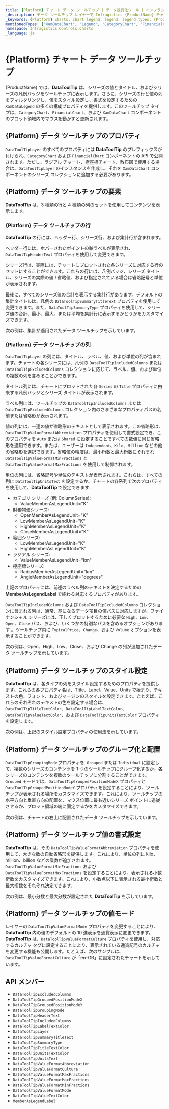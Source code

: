 ```yaml
---
title: {Platform} チャート データ ツールチップ | データ視覚化ツール | インフラジスティックス
_description: データ ツールチップ レイヤーで Infragistics {ProductName} チャートを使用してください!
_keywords: {Platform} charts, chart legend, legend, legend types, {ProductName}, Infragistics, {Platform} チャート, チャート凡例, 凡例, 凡例タイプ, インフラジスティックス
mentionedTypes: ["XamDataChart", "Legend", "CategoryChart", "FinancialChart", "XamDataLegend", "DataToolTipLayer"]
namespace: Infragistics.Controls.Charts
_language: ja
---
```


# {Platform} チャート データ ツールチップ

{ProductName} では、**DataToolTip** は、シリーズの値とタイトル、およびシリーズの凡例バッジをツールチップに表示します。さらに、シリーズの行と値の列をフィルタリングし、値をスタイル設定し、書式を設定するための `XamDataLegend` の多くの構成プロパティを提供します。このツールチップ タイプは、`CategoryChart`、`FinancialChart`、および `XamDataChart` コンポーネントのプロット領域内でマウスを動かすと更新されます。

## {Platform} データ ツールチップのプロパティ

`DataToolTipLayer` のすべてのプロパティには **DataToolTip** のプレフィックスが付けられ、`CategoryChart` および `FinancialChart` コンポーネントの API で公開されます。ただし、ラジアル チャート、極座標チャート、散布図で使用する場合は、`DataToolTipLayer` のインスタンスを作成し、それを `XamDataChart` コンポーネントのシリーズ コレクションに追加する必要があります。

## {Platform} データ ツールチップの要素

**DataToolTip** は、3 種類の行と 4 種類の列のセットを使用してコンテンツを表示します。

### {Platform} データ ツールチップの行

**DataToolTip** の行には、ヘッダー行、シリーズ行、および集計行が含まれます。

ヘッダー行には、ホバーされたポイントの軸ラベルが表示され、`DataToolTipHeaderText` プロパティを使用して変更できます。

シリーズ行は、実際には、チャートにプロットされた各シリーズに対応する行のセットにすることができます。これらの行には、凡例バッジ、シリーズ タイトル、シリーズの実際の値 / 省略値、および指定されている場合は省略記号と単位が表示されます。

最後に、すべてのシリーズ値の合計を表示する集計行があります。デフォルトの集計タイトルは、凡例の `DataToolTipSummaryTitleText` プロパティを使用して変更できます。また、`DataToolTipSummaryType` プロパティを使用して、シリーズ値の合計、最小、最大、または平均を集計行に表示するかどうかをカスタマイズできます。

次の例は、集計が適用されたデータ ツールチップを示しています。

<code-view style="height: 450px"
           data-demos-base-url="{environment:dvDemosBaseUrl}"
           iframe-src="{environment:dvDemosBaseUrl}/charts/category-chart-data-tooltip"
           alt="{Platform} カテゴリ チャート データ ツールチップの例"
           github-src="charts/category-chart/data-tooltip">
</code-view>

### {Platform} データ ツールチップの列

`DataToolTipLayer` の列には、タイトル、ラベル、値、および単位の列が含まれます。チャートの各シリーズには、凡例の `DataToolTipIncludedColumns` または `DataToolTipExcludedColumns` コレクションに応じて、ラベル、値、および単位の複数の列を含めることができます。

タイトル列には、チャートにプロットされた各 `Series` の `Title` プロパティに由来する凡例バッジとシリーズ タイトルが表示されます。

ラベル列には、ツールチップの `DataToolTipIncludedColumns` または `DataToolTipExcludedColumns` コレクション内のさまざまなプロパティパスの名前または省略形が表示されます。

値の列には、一連の値が省略形のテキストとして表示されます。この省略形は、`DataToolTipValueFormatAbbreviation` プロパティを使用して書式設定でき、このプロパティを `Auto` または `Shared` に設定することですべての数値に同じ省略形を適用できます。または、ユーザーは `Independent`、`Kilo`、`Million` などの他の省略形を選択できます。省略値の精度は、最小桁数と最大桁数にそれぞれ `DataToolTipValueFormatMinFractions` と `DataToolTipValueFormatMaxFractions` を使用して制御されます。

単位の列には、省略記号や単位のテキストが表示されます。これらは、すべての列に `DataToolTipUnitsText` を設定するか、チャートの各系列で次のプロパティを使用して、**DataToolTip** で設定できます:

- カテゴリ シリーズ (例: ColumnSeries):
    - ValueMemberAsLegendUnit="K"
- 財務物価シリーズ:
    - OpenMemberAsLegendUnit="K"
    - LowMemberAsLegendUnit="K"
    - HighMemberAsLegendUnit="K"
    - CloseMemberAsLegendUnit="K"
- 範囲シリーズ:
    - LowMemberAsLegendUnit="K"
    - HighMemberAsLegendUnit="K"
- ラジアル シリーズ:
    - ValueMemberAsLegendUnit="km"
- 極座標シリーズ:
    - RadiusMemberAsLegendUnit="km"
    - AngleMemberAsLegendUnit="degrees"

上記のプロパティには、前述のラベル列のテキストを決定するための **MemberAsLegendLabel** で終わる対応するプロパティがあります。

`DataToolTipIncludedColumns` および `DataToolTipExcludedColumns` コレクションに含まれる列は、通常、基になるデータ項目の値パスに対応しますが、ファイナンシャル シリーズには、正しくプロットするために必要な `High`、`Low`、`Open`、`Close` パス、および、いくつかの特別なパスを含めるオプションがあります 。ツールチップ内に `TypicalPrice`、`Change`、および `Volume` オプションを表示することができます。

次の例は、Open、High、Low、Close、および Change の列が追加されたデータ ツールチップを示しています。

<code-view style="height: 450px"
           data-demos-base-url="{environment:dvDemosBaseUrl}"
           iframe-src="{environment:dvDemosBaseUrl}/charts/financial-chart-data-tooltip"
           alt="{Platform} ファイナンシャル チャート データ ツールチップの例"
           github-src="charts/financial-chart/data-tooltip">
</code-view>

## {Platform} データ ツールチップのスタイル設定

**DataToolTip** は、各タイプの列をスタイル設定するためのプロパティを提供します。これらの各プロパティ名は、Title、Label、Value、Units で始まり、テキストの色、フォント、およびマージンのスタイルを設定できます。たとえば、これらのそれぞれのテキストの色を設定する場合は、`DataToolTipTitleTextColor`、`DataToolTipLabelTextColor`、`DataToolTipValueTextColor`、および `DataToolTipUnitsTextColor` プロパティを設定します。

次の例は、上記のスタイル設定プロパティの使用法を示しています。

<code-view style="height: 450px"
           data-demos-base-url="{environment:dvDemosBaseUrl}"
           iframe-src="{environment:dvDemosBaseUrl}/charts/financial-chart-data-tooltip-styling-props"
           alt="{Platform} ファイナンシャル チャート データ ツールチップのスタイル設定"
           github-src="charts/financial-chart/data-tooltip-styling-props">
</code-view>

## {Platform} データ ツールチップのグループ化と配置

`DataToolTipGroupingMode` プロパティを` Grouped` または `Individual` に設定して、複数のシリーズのコンテンツを 1 つのツールチップにグループ化するか、各シリーズのコンテンツを複数のツールチップに分割することができます。`Grouped` モードでは、`DataToolTipGroupedPositionModeX` プロパティと `DataToolTipGroupedPositionModeY` プロパティを設定することにより、ツールチップが表示される場所をカスタマイズできます。これにより、ツールチップの水平方向と垂直方向の配置を、マウス位置に最も近いシリーズ ポイントに追従させるか、プロット領域の端に固定するかをカスタマイズできます。

次の例は、チャートの右上に配置されたデータ ツールチップを示しています。

<code-view style="height: 450px"
           data-demos-base-url="{environment:dvDemosBaseUrl}"
           iframe-src="{environment:dvDemosBaseUrl}/charts/category-chart-data-tooltip-positioning"
           alt="{Platform} カテゴリ チャート データツールチップの配置の例"
           github-src="charts/category-chart/data-tooltip-positioning">
</code-view>

## {Platform} データ ツールチップ値の書式設定

**DataToolTip** は、その `DataToolTipValueFormatAbbreviation` プロパティを使用して、大きな数の自動省略形を提供します。これにより、単位の列に kilo、million、billion などの乗数が追加されます。`DataToolTipValueFormatMinFractions` および `DataToolTipValueFormatMaxFractions` を設定することにより、表示される小数桁数をカスタマイズできます。これにより、小数点以下に表示される最小桁数と最大桁数をそれぞれ決定できます。

次の例は、最小分数と最大分数が設定された **DataToolTip** を示しています。

<code-view style="height: 450px"
           data-demos-base-url="{environment:dvDemosBaseUrl}"
           iframe-src="{environment:dvDemosBaseUrl}/charts/category-chart-data-tooltip-formatting-decimals"
           alt="{Platform} カテゴリ チャート データ ツールチップの小数の書式設定"
           github-src="charts/category-chart/data-tooltip-formatting-decimals">
</code-view>

## {Platform} データ ツールチップの値モード

レイヤーの `DataToolTipValueFormatMode` プロパティを変更することにより、**DataToolTip** 内の値のデフォルトの 10 進表示を通貨表示に変更できます。**DataToolTip** は、`DataToolTipValueFormatCulture` プロパティを使用し、対応するカルチャ タグに設定することにより、表示されている通貨記号のカルチャを変更する機能も公開します。たとえば、次のサンプルは、`DataToolTipValueFormatCulture` が「en-GB」に設定されたチャートを示しています。

<code-view style="height: 450px"
           data-demos-base-url="{environment:dvDemosBaseUrl}"
           iframe-src="{environment:dvDemosBaseUrl}/charts/financial-chart-data-tooltip-formatting-currency"
           alt="{Platform} ファイナンシャル チャート データ ツールチップの通貨の書式設定"
           github-src="charts/financial-chart/data-tooltip-formatting-currency">
</code-view>

## API メンバー

 - `DataToolTipExcludedColumns`
 - `DataToolTipGroupedPositionModeX`
 - `DataToolTipGroupedPositionModeY`
 - `DataToolTipGroupingMode`
 - `DataToolTipHeaderText`
 - `DataToolTipIncludedColumns`
 - `DataToolTipLabelTextColor`
 - `DataToolTipLayer`
 - `DataToolTipSummaryTitleText`
 - `DataToolTipSummaryType`
 - `DataToolTipTitleTextColor`
 - `DataToolTipUnitsTextColor`
 - `DataToolTipUnitsText`
 - `DataToolTipValueFormatAbbreviation`
 - `DataToolTipValueFormatCulture`
 - `DataToolTipValueFormatMaxFractions`
 - `DataToolTipValueFormatMaxFractions`
 - `DataToolTipValueFormatMinFractions`
 - `DataToolTipValueFormatMode`
 - `DataToolTipValueTextColor`
 - `MemberAsLegendLabel`